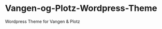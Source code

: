 Vangen-og-Plotz-Wordpress-Theme
===============================

Wordpress Theme for Vangen &amp; Plotz